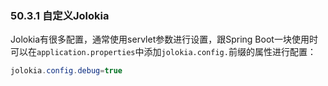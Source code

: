### 50.3.1 自定义Jolokia
Jolokia有很多配置，通常使用servlet参数进行设置，跟Spring Boot一块使用时可以在`application.properties`中添加`jolokia.config.`前缀的属性进行配置：
```java
jolokia.config.debug=true
```
